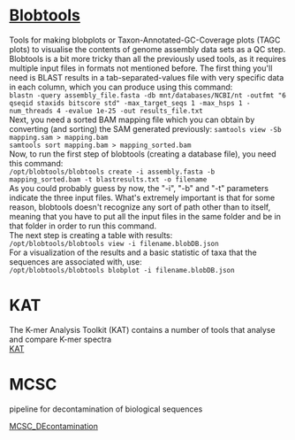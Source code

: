 # [Blobtools](https://blobtools.readme.io/docs)

Tools for making blobplots or Taxon-Annotated-GC-Coverage plots (TAGC plots) to visualise the contents of genome assembly data sets as a QC step.  
Blobtools is a bit more tricky than all the previously used tools, as it requires multiple input files in formats not mentioned before. The first thing you'll need is BLAST results in a tab-separated-values file with very specific data in each column, which you can produce using this command:  
  `blastn -query assembly_file.fasta -db mnt/databases/NCBI/nt -outfmt "6 qseqid staxids bitscore std" -max_target_seqs 1 -max_hsps 1 -num_threads 4 -evalue 1e-25 -out results_file.txt`  
  Next, you need a sorted BAM mapping file which you can obtain by converting (and sorting) the SAM generated previously:
  `samtools view -Sb mapping.sam > mapping.bam`  
`samtools sort mapping.bam > mapping_sorted.bam`  
  Now, to run the first step of blobtools (creating a database file), you need this command:  
  `/opt/blobtools/blobtools create -i assembly.fasta -b mapping_sorted.bam -t blastresults.txt -o filename`  
  As you could probably guess by now, the "-i", "-b" and "-t" parameters indicate the three input files. What's extremely important is that for some reason, blobtools doesn't recognize any sort of path other than to itself, meaning that you have to put all the input files in the same folder and be in that folder in order to run this command.  
The next step is creating a table with results:  
  `/opt/blobtools/blobtools view -i filename.blobDB.json`  
  For a visualization of the results and a basic statistic of taxa that the sequences are associated with, use:  
  `/opt/blobtools/blobtools blobplot -i filename.blobDB.json`  
  

# KAT

The K-mer Analysis Toolkit (KAT) contains a number of tools that analyse and compare K-mer spectra  
[KAT](https://github.com/TGAC/KAT)

# MCSC

pipeline for decontamination of biological sequences  

[MCSC_DEcontamination](https://github.com/Lafond-LapalmeJ/MCSC_Decontamination)

